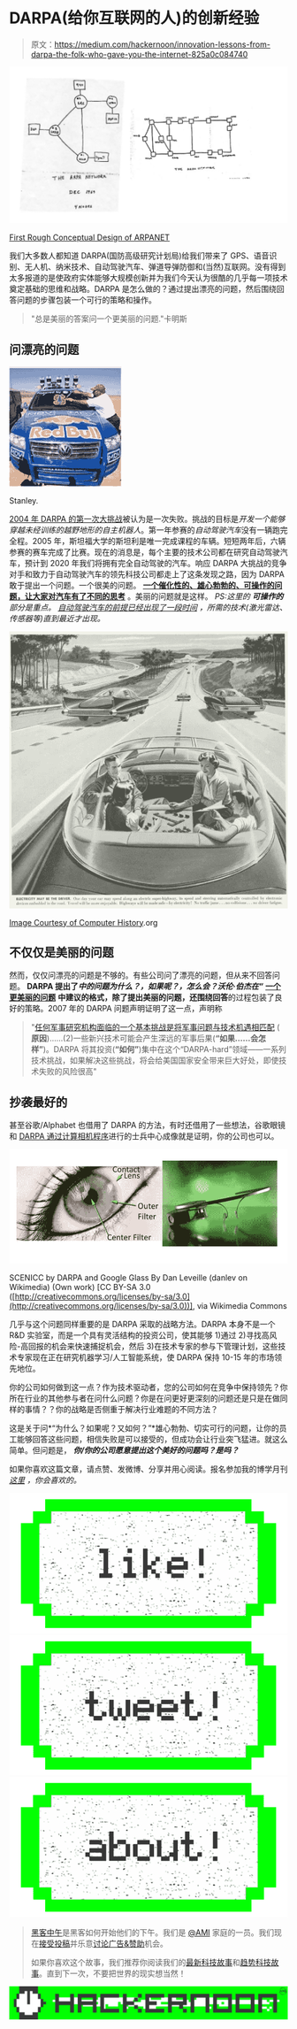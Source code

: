 # DARPA(给你互联网的人)的创新经验

> 原文：<https://medium.com/hackernoon/innovation-lessons-from-darpa-the-folk-who-gave-you-the-internet-825a0c084740>

![](img/98fbd1afc542f8d5971c1abfffa5d60d.png)

[First Rough Conceptual Design of ARPANET](http://www.darpa.mil/about-us/timeline/modern-internet)

我们大多数人都知道 DARPA(国防高级研究计划局)给我们带来了 GPS、语音识别、无人机、纳米技术、自动驾驶汽车、弹道导弹防御和(当然)互联网。没有得到太多报道的是使政府实体能够大规模创新并为我们今天认为很酷的几乎每一项技术奠定基础的思维和战略。DARPA 是怎么做的？通过提出漂亮的问题，然后围绕回答问题的步骤包装一个可行的策略和操作。

> "总是美丽的答案问一个更美丽的问题."卡明斯

## 问漂亮的问题

![](img/35e23bc24b778a858ba59b02721dfba9.png)

Stanley.

[2004 年 DARPA 的第一次大挑战](http://www.businessinsider.com/the-first-self-driving-cars-that-competed-in-darpa-grand-challenge-2015-10)被认为是一次失败。挑战的目标是*开发一个能够穿越未经训练的越野地形的自主机器人*。第一年参赛的*自动驾驶汽车*没有一辆跑完全程。2005 年，斯坦福大学的斯坦利是唯一完成课程的车辆。短短两年后，六辆参赛的赛车完成了比赛。现在的消息是，每个主要的技术公司都在研究自动驾驶汽车，预计到 2020 年我们将拥有完全自动驾驶的汽车。响应 DARPA 大挑战的竞争对手和致力于自动驾驶汽车的领先科技公司都走上了这条发现之路，因为 DARPA 敢于提出一个问题。一个很美的问题。 [**一个催化性的、雄心勃勃的、可操作的问题，让大家对汽车有了不同的思考**](http://amzn.to/2qteOJz) 。美丽的问题就是这样。 *PS:这里的* ***可操作的*** *部分是重点。* [*自动驾驶汽车的前提已经出现了一段时间*](http://www.computerhistory.org/atchm/where-to-a-history-of-autonomous-vehicles/) *，所需的技术(激光雷达、传感器等)直到最近才出现。*

![](img/48d11e1aac3111fd2ebbb38a84369cce.png)

[Image Courtesy of Computer History](http://www.computerhistory.org/atchm/where-to-a-history-of-autonomous-vehicles/).org

## 不仅仅是美丽的问题

然而，仅仅问漂亮的问题是不够的。有些公司问了漂亮的问题，但从来不回答问题。 **DARPA 提出了*中的问题为什么？，如果呢？，怎么会？沃伦·伯杰在“*** [**一个更美丽的问题**](http://amzn.to/2qteOJz) **中建议的格式，除了提出美丽的问题，还围绕回答**的过程包装了良好的策略。2007 年的 DARPA 问题声明证明了这一点，声明称

> "[任何军事研究机构面临的一个基本挑战是将军事问题与技术机遇相匹配](http://www.darpa.mil/our-research) ( **原因**)……(2)一些新兴技术可能会产生深远的军事后果(**“如果……会怎样”**)。DARPA 将其投资(**“如何”**)集中在这个“DARPA-hard”领域——一系列技术挑战，如果解决这些挑战，将会给美国国家安全带来巨大好处，即使技术失败的风险很高"

## 抄袭最好的

甚至谷歌/Alphabet 也借用了 DARPA 的方法，有时还借用了一些想法，谷歌眼镜和 [DARPA 通过计算相机程序](http://www.darpa.mil/program/soldier-centric-imaging-via-computational-cameras)进行的士兵中心成像就是证明，你的公司也可以。

![](img/ac6993533a4d34de60b78c1ad6706cf6.png)

SCENICC by DARPA and Google Glass By Dan Leveille (danlev on Wikimedia) (Own work) [CC BY-SA 3.0 ([http://creativecommons.org/licenses/by-sa/3.0](http://creativecommons.org/licenses/by-sa/3.0))], via Wikimedia Commons

几乎与这个问题同样重要的是 DARPA 采取的战略方法。DARPA 本身不是一个 R&D 实验室，而是一个具有灵活结构的投资公司，使其能够 1)通过 2)寻找高风险-高回报的机会来快速捕捉机会，然后 3)在技术专家的参与下管理计划，这些技术专家现在正在研究机器学习/人工智能系统，使 DARPA 保持 10-15 年的市场领先地位。

你的公司如何做到这一点？作为技术驱动者，您的公司如何在竞争中保持领先？你所在行业的其他参与者在问什么问题？你是在问更好更深刻的问题还是只是在做同样的事情？？你的战略是否侧重于解决行业难题的不同方法？

这是关于问*“为什么？如果呢？又如何？”*雄心勃勃、切实可行的问题，让你的员工能够回答这些问题，相信失败是可以接受的，但成功会让行业突飞猛进。就这么简单。但问题是， ***你/你的公司愿意提出这个美好的问题吗？是吗？***

如果你喜欢这篇文章，请点赞、发微博、分享并用心阅读。报名参加我的博学月刊 [*这里*](http://www.getrevue.co/profile/seyifabo?utm_campaign=Issue&utm_content=forwarded&utm_medium=email&utm_source=Seyi+Fabode) *，你会喜欢的。*

[![](img/50ef4044ecd4e250b5d50f368b775d38.png)](http://bit.ly/HackernoonFB)[![](img/979d9a46439d5aebbdcdca574e21dc81.png)](https://goo.gl/k7XYbx)[![](img/2930ba6bd2c12218fdbbf7e02c8746ff.png)](https://goo.gl/4ofytp)

> [黑客中午](http://bit.ly/Hackernoon)是黑客如何开始他们的下午。我们是 [@AMI](http://bit.ly/atAMIatAMI) 家庭的一员。我们现在[接受投稿](http://bit.ly/hackernoonsubmission)并乐意[讨论广告&赞助](mailto:partners@amipublications.com)机会。
> 
> 如果你喜欢这个故事，我们推荐你阅读我们的[最新科技故事](http://bit.ly/hackernoonlatestt)和[趋势科技故事](https://hackernoon.com/trending)。直到下一次，不要把世界的现实想当然！

![](img/be0ca55ba73a573dce11effb2ee80d56.png)